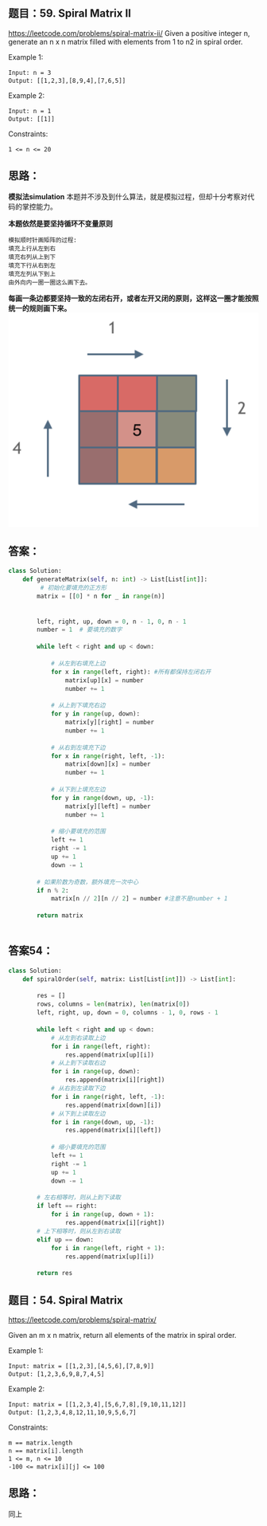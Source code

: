 ## 题目：59. Spiral Matrix II
https://leetcode.com/problems/spiral-matrix-ii/
Given a positive integer n, generate an n x n matrix filled with elements from 1 to n2 in spiral order.


Example 1:
```
Input: n = 3
Output: [[1,2,3],[8,9,4],[7,6,5]]
```
Example 2:
```
Input: n = 1
Output: [[1]]
``` 

Constraints:
```
1 <= n <= 20
```
## 思路：
**模拟法simulation**
本题并不涉及到什么算法，就是模拟过程，但却十分考察对代码的掌控能力。

**本题依然是要坚持循环不变量原则**
```
模拟顺时针画矩阵的过程:
填充上行从左到右
填充右列从上到下
填充下行从右到左
填充左列从下到上
由外向内一圈一圈这么画下去。
```
**每画一条边都要坚持一致的左闭右开，或者左开又闭的原则，这样这一圈才能按照统一的规则画下来。**
![a](https://github.com/SSRRBB/Leetcode/blob/main/Images/234.png )



## 答案：
```python
class Solution:
    def generateMatrix(self, n: int) -> List[List[int]]:
         # 初始化要填充的正方形
        matrix = [[0] * n for _ in range(n)]
    

        left, right, up, down = 0, n - 1, 0, n - 1
        number = 1  # 要填充的数字

        while left < right and up < down:

            # 从左到右填充上边
            for x in range(left, right): #所有都保持左闭右开
                matrix[up][x] = number
                number += 1

            # 从上到下填充右边
            for y in range(up, down):
                matrix[y][right] = number
                number += 1

            # 从右到左填充下边
            for x in range(right, left, -1):
                matrix[down][x] = number
                number += 1

            # 从下到上填充左边
            for y in range(down, up, -1):
                matrix[y][left] = number
                number += 1
    
            # 缩小要填充的范围
            left += 1
            right -= 1
            up += 1
            down -= 1

        # 如果阶数为奇数，额外填充一次中心
        if n % 2:
            matrix[n // 2][n // 2] = number #注意不是number + 1

        return matrix
        

```
## 答案54：
```python
class Solution:
    def spiralOrder(self, matrix: List[List[int]]) -> List[int]:
      
        res = []
        rows, columns = len(matrix), len(matrix[0])
        left, right, up, down = 0, columns - 1, 0, rows - 1
        
        while left < right and up < down:
            # 从左到右读取上边
            for i in range(left, right):
                res.append(matrix[up][i])
            # 从上到下读取右边   
            for i in range(up, down):
                res.append(matrix[i][right])
            # 从右到左读取下边  
            for i in range(right, left, -1):
                res.append(matrix[down][i])
            # 从下到上读取左边
            for i in range(down, up, -1):
                res.append(matrix[i][left])
                
            # 缩小要填充的范围
            left += 1
            right -= 1
            up += 1
            down -= 1
            
        # 左右相等时，则从上到下读取
        if left == right:
            for i in range(up, down + 1):
                res.append(matrix[i][right])
        # 上下相等时，则从左到右读取
        elif up == down:
            for i in range(left, right + 1):
                res.append(matrix[up][i])
                
        return res          
```

## 题目：54. Spiral Matrix
https://leetcode.com/problems/spiral-matrix/

Given an m x n matrix, return all elements of the matrix in spiral order.


Example 1:
```
Input: matrix = [[1,2,3],[4,5,6],[7,8,9]]
Output: [1,2,3,6,9,8,7,4,5]
```
Example 2:
```
Input: matrix = [[1,2,3,4],[5,6,7,8],[9,10,11,12]]
Output: [1,2,3,4,8,12,11,10,9,5,6,7]
```

Constraints:
```
m == matrix.length
n == matrix[i].length
1 <= m, n <= 10
-100 <= matrix[i][j] <= 100
```
## 思路：
同上


